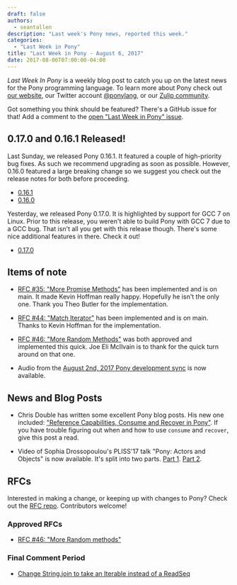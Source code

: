```yaml
---
draft: false
authors:
  - seantallen
description: "Last week's Pony news, reported this week."
categories:
  - "Last Week in Pony"
title: "Last Week in Pony - August 6, 2017"
date: 2017-08-06T07:00:00-04:00
---
```

_Last Week In Pony_ is a weekly blog post to catch you up on the latest news for the Pony programming language. To learn more about Pony check out [our website](https://ponylang.io), our Twitter account [@ponylang](https://twitter.com/ponylang), or our [Zulip community](https://ponylang.zulipchat.com).

Got something you think should be featured? There's a GitHub issue for that! Add a comment to the [open "Last Week in Pony" issue](https://github.com/ponylang/ponylang.github.io/issues?q=is%3Aissue+is%3Aopen+label%3Alast-week-in-pony).
<!-- more -->

## 0.17.0 and 0.16.1 Released!

Last Sunday, we released Pony 0.16.1. It featured a couple of high-priority bug fixes. As such we recommend upgrading as soon as possible. However, 0.16.0 featured a large breaking change so we suggest you check out the release notes for both before proceeding.

- [0.16.1](https://github.com/ponylang/ponyc/releases/tag/0.16.1)
- [0.16.0](https://github.com/ponylang/ponyc/releases/tag/0.16.0)

Yesterday, we released Pony 0.17.0. It is highlighted by support for GCC 7 on Linux. Prior to this release, you weren't able to build Pony with GCC 7 due to a GCC bug. That isn't all you get with this release though. There's some nice additional features in there. Check it out!

- [0.17.0](https://github.com/ponylang/ponyc/releases/tag/0.17.0)

## Items of note

- [RFC #35: "More Promise Methods"](https://github.com/ponylang/rfcs/blob/main/text/0035-more-promise-methods.md) has been implemented and is on main. It made Kevin Hoffman really happy. Hopefully he isn't the only one. Thank you Theo Butler for the implementation.

- [RFC #44: "Match Iterator"](https://github.com/ponylang/rfcs/blob/main/text/0044-match-iter.md) has been implemented and is on main. Thanks to Kevin Hoffman for the implementation.

- [RFC #46: "More Random Methods"](https://github.com/ponylang/rfcs/blob/main/text/0046-more-random-methods.md) was both approved and implemented this quick. Joe Eli McIlvain is to thank for the quick turn around on that one.

- Audio from the [August 2nd, 2017 Pony development sync](https://vimeo.com/915149070) is now available.

## News and Blog Posts

- Chris Double has written some excellent Pony blog posts. His new one included: ["Reference Capabilities, Consume and Recover in Pony"](https://bluishcoder.co.nz/2017/07/31/reference_capabilities_consume_recover_in_pony.html). If you have trouble figuring out when and how to use `consume` and `recover`, give this post a read.

- Video of Sophia Drossopoulou's PLISS'17 talk "Pony: Actors and Objects" is now available. It's split into two parts. [Part 1](https://www.youtube.com/watch?v=FSu8mBm3iJs). [Part 2](https://www.youtube.com/watch?v=ypCF34YVtRE).

## RFCs

Interested in making a change, or keeping up with changes to Pony? Check out the [RFC repo](https://github.com/ponylang/rfcs). Contributors welcome!

### Approved RFCs

- [RFC #46: "More Random methods"](https://github.com/ponylang/rfcs/blob/main/text/0046-more-random-methods.md)

### Final Comment Period

- [Change String.join to take an Iterable instead of a ReadSeq](https://github.com/ponylang/rfcs/pull/98)
